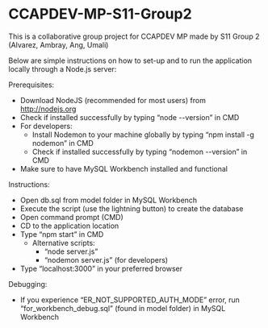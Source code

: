 # CCAPDEV-MP-S11-Group2
This is a collaborative group project for CCAPDEV MP made by S11 Group 2 (Alvarez, Ambray, Ang, Umali)

Below are simple instructions on how to set-up and to run the application locally through a Node.js server:

Prerequisites:
- Download NodeJS (recommended for most users) from http://nodejs.org
- Check if installed successfully by typing “node --version” in CMD
- For developers:
    - Install Nodemon to your machine globally by typing “npm install -g nodemon” in CMD
    - Check if installed successfully by typing “nodemon --version” in CMD
- Make sure to have MySQL Workbench installed and functional

Instructions:
- Open db.sql from model folder in MySQL Workbench
- Execute the script (use the lightning button) to create the database
- Open command prompt (CMD)
- CD to the application location
- Type “npm start” in CMD 
    - Alternative scripts:
        - “node server.js”
        - “nodemon server.js” (for developers)
- Type “localhost:3000” in your preferred browser

Debugging:
- If you experience “ER_NOT_SUPPORTED_AUTH_MODE” error, run “for_workbench_debug.sql” (found in model folder) in MySQL Workbench
